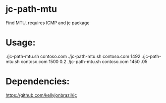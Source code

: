 # jc-path-mtu
Find MTU, requires ICMP and jc package

# Usage:
./jc-path-mtu.sh contoso.com
./jc-path-mtu.sh contoso.com 1492
./jc-path-mtu.sh contoso.com 1500 0.2
./jc-path-mtu.sh contoso.com 1450 .05

# Dependencies:
https://github.com/kellyjonbrazil/jc
